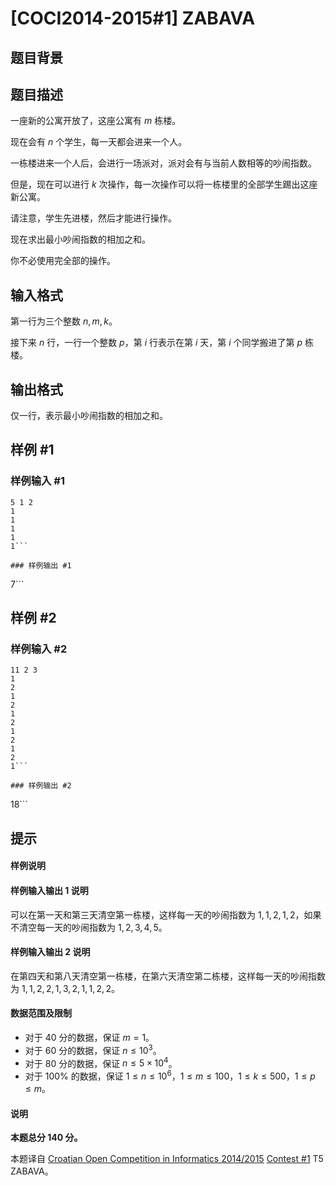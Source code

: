 # [COCI2014-2015#1] ZABAVA

## 题目背景



## 题目描述

一座新的公寓开放了，这座公寓有 $m$ 栋楼。

现在会有 $n$ 个学生，每一天都会进来一个人。

一栋楼进来一个人后，会进行一场派对，派对会有与当前人数相等的吵闹指数。

但是，现在可以进行 $k$ 次操作，每一次操作可以将一栋楼里的全部学生踢出这座新公寓。

请注意，学生先进楼，然后才能进行操作。

现在求出最小吵闹指数的相加之和。

你不必使用完全部的操作。

## 输入格式

第一行为三个整数 $n,m,k$。

接下来 $n$ 行，一行一个整数 $p$，第 $i$ 行表示在第 $i$ 天，第 $i$ 个同学搬进了第 $p$ 栋楼。

## 输出格式

仅一行，表示最小吵闹指数的相加之和。

## 样例 #1

### 样例输入 #1
```
5 1 2
1
1
1
1
1```

### 样例输出 #1

```
7```

## 样例 #2

### 样例输入 #2
```
11 2 3
1
2
1
2
1
2
1
2
1
2
1```

### 样例输出 #2

```
18```

## 提示

#### 样例说明
#### 样例输入输出 1 说明
可以在第一天和第三天清空第一栋楼，这样每一天的吵闹指数为 $1,1,2,1,2$，如果不清空每一天的吵闹指数为 $1,2,3,4,5$。
#### 样例输入输出 2 说明
在第四天和第八天清空第一栋楼，在第六天清空第二栋楼，这样每一天的吵闹指数为 $1,1,2,2,1,3,2,1,1,2,2$。
#### 数据范围及限制
- 对于 $40$ 分的数据，保证 $m=1$。
- 对于 $60$ 分的数据，保证 $n\le 10^3$。
- 对于 $80$ 分的数据，保证 $n\le 5\times 10^4$。
- 对于 $100\%$ 的数据，保证 $1\le n\le 10^6$，$1\le m\le 100$，$1\le k\le 500$，$1\le p\le m$。

#### 说明
**本题总分 $140$ 分。**

本题译自 [Croatian Open Competition in Informatics 2014/2015](https://hsin.hr/coci/archive/2014_2015) [Contest #1](https://hsin.hr/coci/archive/2014_2015/contest1_tasks.pdf) T5 ZABAVA。
